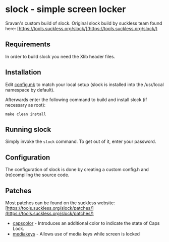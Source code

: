 # slock - simple screen locker

Sravan's custom build of slock. Original slock build by suckless team found here: [https://tools.suckless.org/slock/](https://tools.suckless.org/slock/)

## Requirements

In order to build slock you need the Xlib header files.

## Installation

Edit [config.mk](config.mk) to match your local setup (slock is installed into
the /usr/local namespace by default).

Afterwards enter the following command to build and install slock
(if necessary as root):

```
make clean install
```

## Running slock

Simply invoke the `slock` command. To get out of it, enter your password.

## Configuration

The configuration of slock is done by creating a custom config.h and (re)compiling the source code.

## Patches

Most patches can be found on the suckless website: [https://tools.suckless.org/slock/patches/](https://tools.suckless.org/slock/patches/)

* [capscolor](https://tools.suckless.org/slock/patches/capscolor/) - Introduces an additional color to indicate the state of Caps Lock.
* [mediakeys](https://tools.suckless.org/slock/patches/mediakeys/) - Allows use of media keys while screen is locked
